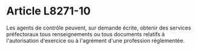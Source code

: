 # Article L8271-10

Les agents de contrôle peuvent, sur demande écrite, obtenir des services préfectoraux tous renseignements ou tous documents relatifs à l'autorisation d'exercice ou à l'agrément d'une profession réglementée.
